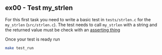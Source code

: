 ## ex00 - Test my_strlen

For this first task you need to write a basic test in `tests/strlen.c` for the
`my_strlen` (`src/strlen.c`).
The test needs to call `my_strlen` with a string and the returned value must be
check with an [asserting thing](https://criterion.readthedocs.io/en/master/starter.html#asserting-things)

Once your test is ready run
```bash
make test_run
```
